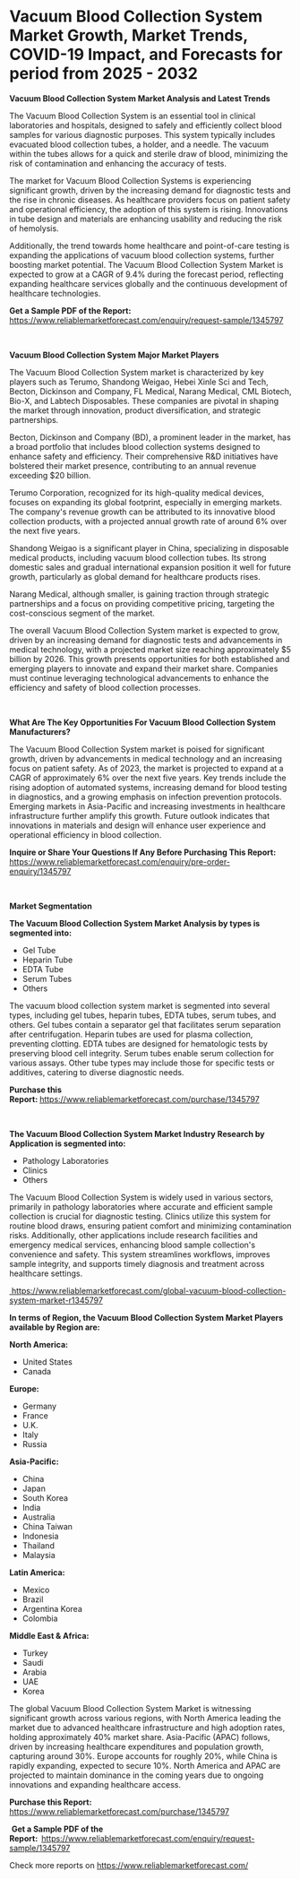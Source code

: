 <p><h1>Vacuum Blood Collection System Market Growth, Market Trends, COVID-19 Impact, and Forecasts for period from 2025 - 2032</h1></p><p><strong>Vacuum Blood Collection System Market Analysis and Latest Trends</strong></p>
<p><p>The Vacuum Blood Collection System is an essential tool in clinical laboratories and hospitals, designed to safely and efficiently collect blood samples for various diagnostic purposes. This system typically includes evacuated blood collection tubes, a holder, and a needle. The vacuum within the tubes allows for a quick and sterile draw of blood, minimizing the risk of contamination and enhancing the accuracy of tests.</p><p>The market for Vacuum Blood Collection Systems is experiencing significant growth, driven by the increasing demand for diagnostic tests and the rise in chronic diseases. As healthcare providers focus on patient safety and operational efficiency, the adoption of this system is rising. Innovations in tube design and materials are enhancing usability and reducing the risk of hemolysis. </p><p>Additionally, the trend towards home healthcare and point-of-care testing is expanding the applications of vacuum blood collection systems, further boosting market potential. The Vacuum Blood Collection System Market is expected to grow at a CAGR of 9.4% during the forecast period, reflecting expanding healthcare services globally and the continuous development of healthcare technologies.</p></p>
<p><strong>Get a Sample PDF of the Report:&nbsp;</strong> <a href="https://www.reliablemarketforecast.com/enquiry/request-sample/1345797?utm_campaign=2292&utm_medium=2&utm_source=Github&utm_content=ia&utm_term=03032025&utm_id=vacuum-blood-collection-system">https://www.reliablemarketforecast.com/enquiry/request-sample/1345797</a></p>
<p>&nbsp;</p>
<p><strong>Vacuum Blood Collection System Major Market Players</strong></p>
<p><p>The Vacuum Blood Collection System market is characterized by key players such as Terumo, Shandong Weigao, Hebei Xinle Sci and Tech, Becton, Dickinson and Company, FL Medical, Narang Medical, CML Biotech, Bio-X, and Labtech Disposables. These companies are pivotal in shaping the market through innovation, product diversification, and strategic partnerships.</p><p>Becton, Dickinson and Company (BD), a prominent leader in the market, has a broad portfolio that includes blood collection systems designed to enhance safety and efficiency. Their comprehensive R&D initiatives have bolstered their market presence, contributing to an annual revenue exceeding $20 billion.</p><p>Terumo Corporation, recognized for its high-quality medical devices, focuses on expanding its global footprint, especially in emerging markets. The company's revenue growth can be attributed to its innovative blood collection products, with a projected annual growth rate of around 6% over the next five years.</p><p>Shandong Weigao is a significant player in China, specializing in disposable medical products, including vacuum blood collection tubes. Its strong domestic sales and gradual international expansion position it well for future growth, particularly as global demand for healthcare products rises.</p><p>Narang Medical, although smaller, is gaining traction through strategic partnerships and a focus on providing competitive pricing, targeting the cost-conscious segment of the market.</p><p>The overall Vacuum Blood Collection System market is expected to grow, driven by an increasing demand for diagnostic tests and advancements in medical technology, with a projected market size reaching approximately $5 billion by 2026. This growth presents opportunities for both established and emerging players to innovate and expand their market share. Companies must continue leveraging technological advancements to enhance the efficiency and safety of blood collection processes.</p></p>
<p>&nbsp;</p>
<p><strong>What Are The Key Opportunities For Vacuum Blood Collection System Manufacturers?</strong></p>
<p><p>The Vacuum Blood Collection System market is poised for significant growth, driven by advancements in medical technology and an increasing focus on patient safety. As of 2023, the market is projected to expand at a CAGR of approximately 6% over the next five years. Key trends include the rising adoption of automated systems, increasing demand for blood testing in diagnostics, and a growing emphasis on infection prevention protocols. Emerging markets in Asia-Pacific and increasing investments in healthcare infrastructure further amplify this growth. Future outlook indicates that innovations in materials and design will enhance user experience and operational efficiency in blood collection.</p></p>
<p><strong>Inquire or Share Your Questions If Any Before Purchasing This Report:</strong> <a href="https://www.reliablemarketforecast.com/enquiry/pre-order-enquiry/1345797?utm_campaign=2292&utm_medium=2&utm_source=Github&utm_content=ia&utm_term=03032025&utm_id=vacuum-blood-collection-system">https://www.reliablemarketforecast.com/enquiry/pre-order-enquiry/1345797</a></p>
<p>&nbsp;</p>
<p><strong>Market Segmentation</strong></p>
<p><strong>The Vacuum Blood Collection System Market Analysis by types is segmented into:</strong></p>
<p><ul><li>Gel Tube</li><li>Heparin Tube</li><li>EDTA Tube</li><li>Serum Tubes</li><li>Others</li></ul></p>
<p><p>The vacuum blood collection system market is segmented into several types, including gel tubes, heparin tubes, EDTA tubes, serum tubes, and others. Gel tubes contain a separator gel that facilitates serum separation after centrifugation. Heparin tubes are used for plasma collection, preventing clotting. EDTA tubes are designed for hematologic tests by preserving blood cell integrity. Serum tubes enable serum collection for various assays. Other tube types may include those for specific tests or additives, catering to diverse diagnostic needs.</p></p>
<p><strong>Purchase this Report:&nbsp;</strong><a href="https://www.reliablemarketforecast.com/purchase/1345797?utm_campaign=2292&utm_medium=2&utm_source=Github&utm_content=ia&utm_term=03032025&utm_id=vacuum-blood-collection-system">https://www.reliablemarketforecast.com/purchase/1345797</a></p>
<p>&nbsp;</p>
<p><strong>The Vacuum Blood Collection System Market Industry Research by Application is segmented into:</strong></p>
<p><ul><li>Pathology Laboratories</li><li>Clinics</li><li>Others</li></ul></p>
<p><p>The Vacuum Blood Collection System is widely used in various sectors, primarily in pathology laboratories where accurate and efficient sample collection is crucial for diagnostic testing. Clinics utilize this system for routine blood draws, ensuring patient comfort and minimizing contamination risks. Additionally, other applications include research facilities and emergency medical services, enhancing blood sample collection's convenience and safety. This system streamlines workflows, improves sample integrity, and supports timely diagnosis and treatment across healthcare settings.</p></p>
<p><a href="https://www.reliablemarketforecast.com/global-vacuum-blood-collection-system-market-r1345797?utm_campaign=2292&utm_medium=2&utm_source=Github&utm_content=ia&utm_term=03032025&utm_id=vacuum-blood-collection-system">&nbsp;https://www.reliablemarketforecast.com/global-vacuum-blood-collection-system-market-r1345797</a></p>
<p><strong>In terms of Region, the Vacuum Blood Collection System Market Players available by Region are:</strong></p>
<p>
    <p> <strong> North America: </strong>
        <ul>
            <li>United States</li>
            <li>Canada</li>
        </ul>
        </p> 
    <p> <strong> Europe: </strong>
        <ul>
            <li>Germany</li>
            <li>France</li>
            <li>U.K.</li>
            <li>Italy</li>
            <li>Russia</li>
        </ul>
        </p> 
    <p> <strong> Asia-Pacific: </strong>
        <ul>
            <li>China</li>
            <li>Japan</li>
            <li>South Korea</li>
            <li>India</li>
            <li>Australia</li>
            <li>China Taiwan</li>
            <li>Indonesia</li>
            <li>Thailand</li>
            <li>Malaysia</li>
        </ul>
        </p> 
    <p> <strong> Latin America: </strong>
        <ul>
            <li>Mexico</li>
            <li>Brazil</li>
            <li>Argentina Korea</li>
            <li>Colombia</li>
        </ul>
        </p> 
    <p> <strong> Middle East & Africa: </strong>
        <ul>
            <li>Turkey</li>
            <li>Saudi</li>
            <li>Arabia</li>
            <li>UAE</li>
            <li>Korea</li>
        </ul>
    </p>
    </p>
<p><p>The global Vacuum Blood Collection System Market is witnessing significant growth across various regions, with North America leading the market due to advanced healthcare infrastructure and high adoption rates, holding approximately 40% market share. Asia-Pacific (APAC) follows, driven by increasing healthcare expenditures and population growth, capturing around 30%. Europe accounts for roughly 20%, while China is rapidly expanding, expected to secure 10%. North America and APAC are projected to maintain dominance in the coming years due to ongoing innovations and expanding healthcare access.</p></p>
<p><strong>Purchase this Report: </strong><a href="https://www.reliablemarketforecast.com/purchase/1345797?utm_campaign=2292&utm_medium=2&utm_source=Github&utm_content=ia&utm_term=03032025&utm_id=vacuum-blood-collection-system">https://www.reliablemarketforecast.com/purchase/1345797</a></p>
<p>&nbsp;<strong>Get a Sample PDF of the Report:&nbsp;&nbsp;</strong><a href="https://www.reliablemarketforecast.com/enquiry/request-sample/1345797?utm_campaign=2292&utm_medium=2&utm_source=Github&utm_content=ia&utm_term=03032025&utm_id=vacuum-blood-collection-system">https://www.reliablemarketforecast.com/enquiry/request-sample/1345797</a></p>
<p><strong></strong></p>
<p>Check more reports on <a href="https://www.reliablemarketforecast.com/?utm_campaign=2292&utm_medium=2&utm_source=Github&utm_content=ia&utm_term=03032025&utm_id=vacuum-blood-collection-system">https://www.reliablemarketforecast.com/</a></p>